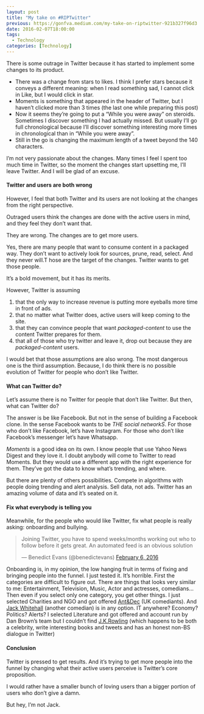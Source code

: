```yaml
---
layout: post
title: "My take on #RIPTwitter"
previous: https://gonfva.medium.com/my-take-on-riptwitter-921b327f96d3
date: 2016-02-07T18:00:00
tags:
  - Technology
categories: [Technology]
---
```


There is some outrage in Twitter because it has started to implement some changes to its product.

- There was a change from stars to likes. I think I prefer stars because it conveys a different meaning: when I read something sad, I cannot click in Like, but I would click in star.
- Moments is something that appeared in the header of Twitter, but I haven’t clicked more than 3 times (the last one while preparing this post)
- Now it seems they’re going to put a “While you were away” on steroids. Sometimes I discover something I had actually missed. But usually I’ll go full chronological because I’ll discover something interesting more times in chronological than in “While you were away”.
- Still in the go is changing the maximum length of a tweet beyond the 140 characters.

I’m not very passionate about the changes. Many times I feel I spent too much time in Twitter, so the moment the changes start upsetting me, I’ll leave Twitter. And I will be glad of an excuse.

#### Twitter and users are both wrong

However, I feel that both Twitter and its users are not looking at the changes from the right perspective.

Outraged users think the changes are done with the active users in mind, and they feel they don’t want that.

They are wrong. The changes are to get more users.

Yes, there are many people that want to consume content in a packaged way. They don’t want to actively look for sources, prune, read, select. And they never will.T hose are the target of the changes. Twitter wants to get those people.

It’s a bold movement, but it has its merits.

However, Twitter is assuming

1. that the only way to increase revenue is putting more eyeballs more time in front of ads.
2. that no matter what Twitter does, active users will keep coming to the site.
3. that they can convince people that want _packaged-content_ to use the content Twitter prepares for them.
4. that all of those who try twitter and leave it, drop out because they are _packaged-content_ users.

I would bet that those assumptions are also wrong. The most dangerous one is the third assumption. Because, I do think there is no possible evolution of Twitter for people who don’t like Twitter.

#### What can Twitter do?

Let’s assume there is no Twitter for people that don’t like Twitter. But then, what can Twitter do?

The answer is be like Facebook. But not in the sense of building a Facebook clone. In the sense Facebook wants to be _THE social networkS_. For those who don’t like Facebook, let’s have Instagram. For those who don’t like Facebook’s messenger let’s have Whatsapp.

_Moments_ is a good idea on its own. I know people that use Yahoo News Digest and they love it. I doubt anybody will come to Twitter to read Moments. But they would use a different app with the right experience for them. They’ve got the data to know what’s trending, and where.

But there are plenty of others possibilities. Compete in algorithms with people doing trending and alert analysis. Sell data, not ads. Twitter has an amazing volume of data and it’s seated on it.

#### Fix what everybody is telling you

Meanwhile, for the people who would like Twitter, fix what people is really asking: onboarding and bullying.

<blockquote class="twitter-tweet"><p lang="en" dir="ltr">Joining Twitter, you have to spend weeks/months working out who to follow before it gets great. An automated feed is an obvious solution</p>&mdash; Benedict Evans (@benedictevans) <a href="https://twitter.com/benedictevans/status/696040383315255296?ref_src=twsrc%5Etfw">February 6, 2016</a></blockquote>
<script async src="https://platform.twitter.com/widgets.js" charset="utf-8"></script>


Onboarding is, in my opinion, the low hanging fruit in terms of fixing and bringing people into the funnel. I just tested it. It’s horrible. First the categories are difficult to figure out. There are things that looks very similar to me: Entertainment, Television, Music, Actor and actresses, comedians… Then even if you select only one category, you get other things. I just selected Charities and NGO and got offered [Ant&Dec](https://twitter.com/antanddec) (UK comediants). And [Jack Whitehall](https://twitter.com/jackwhitehall) (another comedian) is in any option. IT anywhere? Economy? Politics? Alerts? I selected Literature and got offered and account run by Dan Brown’s team but I couldn’t find [J.K.Rowling](https://twitter.com/jk_rowling) (which happens to be both a celebrity, write interesting books and tweets and has an honest non-BS dialogue in Twitter)

#### Conclusion

Twitter is pressed to get results. And it’s trying to get more people into the funnel by changing what their active users perceive is Twitter’s core proposition.

I would rather have a smaller bunch of loving users than a bigger portion of users who don’t give a damn.

But hey, I’m not Jack.
